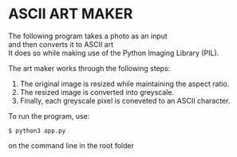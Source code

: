 # ASCII ART MAKER

The following program takes a photo as an input<br/>
and then converts it to ASCII art<br/>
It does so while making use of the Python Imaging Library (PIL).  

The art maker works through the following steps:  <br/>
1. The original image is resized while maintaining the aspect ratio.  <br/>
2. The resized image is converted into greyscale.  <br/>
3. Finally, each greyscale pixel is coneveted to an ASCII character. <br/>


To run the program, use:
```
$ python3 app.py 
```
on the command line in the root folder
